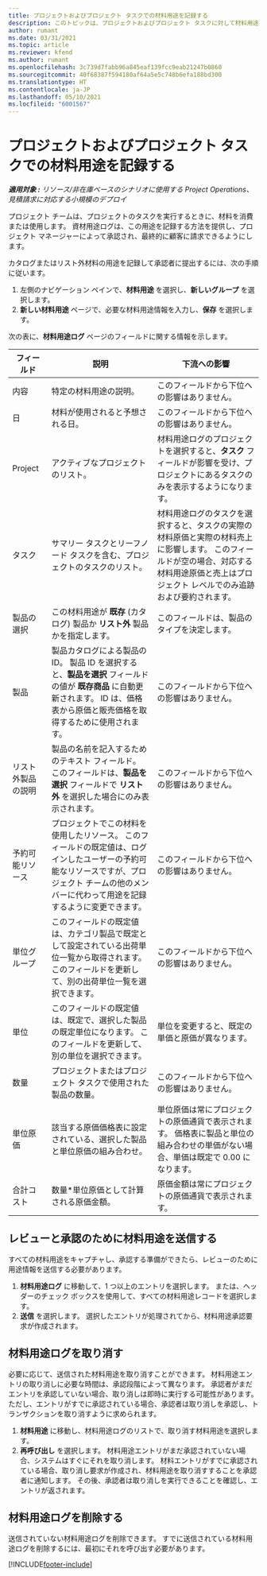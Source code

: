 ```yaml
---
title: プロジェクトおよびプロジェクト タスクでの材料用途を記録する
description: このトピックは、プロジェクトおよびプロジェクト タスクに対して材料用途をログに記録する方法に関する情報を提供します。
author: rumant
ms.date: 03/31/2021
ms.topic: article
ms.reviewer: kfend
ms.author: rumant
ms.openlocfilehash: 3c739d7fabb96a845eaf139fcc9eab21247b0860
ms.sourcegitcommit: 40f68387f594180af64a5e5c748b6efa188bd300
ms.translationtype: HT
ms.contentlocale: ja-JP
ms.lasthandoff: 05/10/2021
ms.locfileid: "6001567"
---
```

# <a name="record-material-usage-on-projects-and-project-tasks"></a>プロジェクトおよびプロジェクト タスクでの材料用途を記録する

_**適用対象 :** リソース/非在庫ベースのシナリオに使用する Project Operations、見積請求に対応する小規模のデプロイ_

プロジェクト チームは、プロジェクトのタスクを実行するときに、材料を消費または使用します。 資材用途ログは、この用途を記録する方法を提供し、プロジェクト マネージャーによって承認され、最終的に顧客に請求できるようにします。 

カタログまたはリスト外材料の用途を記録して承認者に提出するには、次の手順に従います。 

1. 左側のナビゲーション ペインで、**材料用途** を選択し、**新しいグループ** を選択します。
2. **新しい材料用途** ページで、必要な材料用途情報を入力し、**保存** を選択します。

次の表に、**材料用途ログ** ページのフィールドに関する情報を示します。 

| **フィールド** | **説明** | **下流への影響** |
| --- | --- | --- |
| 内容 | 特定の材料用途の説明。 | このフィールドから下位への影響はありません。 |
| 日 | 材料が使用されると予想される日。 | このフィールドから下位への影響はありません。 |
| Project | アクティブなプロジェクトのリスト。 | 材料用途ログのプロジェクトを選択すると、**タスク** フィールドが影響を受け、プロジェクトにあるタスクのみを表示するようになります。 |
| タスク​ | サマリー タスクとリーフノード タスクを含む、プロジェクトのタスクのリスト。 | 材料用途ログのタスクを選択すると、タスクの実際の材料原価と実際の材料売上に影響します。 このフィールドが空の場合、対応する材料用途原価と売上はプロジェクト レベルでのみ追跡および要約されます。 |
| 製品の選択 | この材料用途が **既存** (カタログ) 製品か **リスト外** 製品かを指定します。 | このフィールドは、製品のタイプを決定します。 |
| 製品  | 製品カタログによる製品の ID。 製品 ID を選択すると、**製品を選択** フィールドの値が **既存商品** に自動更新されます。 ID は、価格表から原価と販売価格を取得するために使用されます。 | このフィールドから下位への影響はありません。 |
| リスト外製品の説明 | 製品の名前を記入するためのテキスト フィールド。 このフィールドは、**製品を選択** フィールドで **リスト外** を選択した場合にのみ表示されます。| このフィールドから下位への影響はありません。 |
| 予約可能リソース| プロジェクトでこの材料を使用したリソース。 このフィールドの既定値は、ログインしたユーザーの予約可能なリソースですが、プロジェクト チームの他のメンバーに代わって用途を記録するように変更できます。 | このフィールドから下位への影響はありません。 |
| 単位グループ | このフィールドの既定値は、カテゴリ製品で既定として設定されている出荷単位一覧から取得されます。 このフィールドを更新して、別の出荷単位一覧を選択できます。 | このフィールドから下位への影響はありません。 |
| 単位 | このフィールドの既定値は、既定で、選択した製品の既定単位になります。 このフィールドを更新して、別の単位を選択できます。 | 単位を変更すると、既定の単価と原価が異なります。 |
| 数量 | プロジェクトまたはプロジェクト タスクで使用された製品の数量。 | このフィールドから下位への影響はありません。 |
| 単位原価 | 該当する原価価格表に設定されている、選択した製品と単位原価の組み合わせ。 | 単位原価は常にプロジェクトの原価通貨で表示されます。 価格表に製品と単位の組み合わせの単価がない場合、単価は既定で 0.00 になります。 |
| 合計コスト | 数量\*単位原価として計算される原価金額。| 原価金額は常にプロジェクトの原価通貨で表示されます。 |


## <a name="submit-material-usage-for-review-and-approval"></a>レビューと承認のために材料用途を送信する 
すべての材料用途をキャプチャし、承認する準備ができたら、レビューのために用途情報を送信する必要があります。

1. **材料用途ログ** に移動して、1 つ以上のエントリを選択します。 または、ヘッダーのチェック ボックスを使用して、すべての材料用途レコードを選択します。
2. **送信** を選択します。 選択したエントリが処理されてから、材料用途承認要求が作成されます。

## <a name="recall-a-material-usage-log"></a>材料用途ログを取り消す

必要に応じて、送信された材料用途を取り消すことができます。 材料用途エントリの取り消しに必要な時間は、承認段階によって異なります。  承認者がまだエントリを承認していない場合、取り消しは即時に実行する可能性があります。 ただし、エントリがすでに承認されている場合、承認者は取り消しを承認し、トランザクションを取り消すように求められます。

1. **材料用途** に移動し、材料用途ログのリストで、取り消す材料用途を選択します。
2. **再呼び出し** を選択します。 材料用途エントリがまだ承認されていない場合、システムはすぐにそれを取り消します。 材料エントリがすでに承認されている場合、取り消し要求が作成され、材料用途を取り消すすることを承認者に通知します。 その後、承認者は取り消しを実行できることを確認し、エントリが返されます。

## <a name="delete-a-material-usage-log"></a>材料用途ログを削除する

送信されていない材料用途ログを削除できます。 すでに送信されている材料用途ログを削除するには、最初にそれを呼び出す必要があります。



[!INCLUDE[footer-include](../includes/footer-banner.md)]
